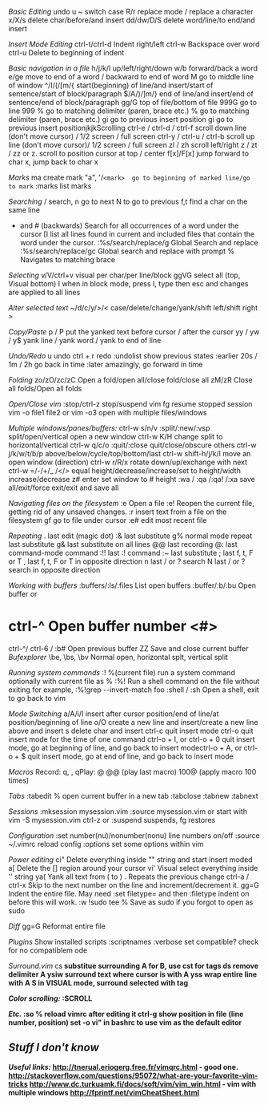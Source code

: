 *Basic Editing*
undo           u
~              switch case
R/r            replace mode / replace a character
x/X/s          delete char/before/and insert
dd/dw/D/S      delete word/line/to end/and insert

*Insert Mode Editing*
ctrl-t/ctrl-d  Indent right/left
ctrl-w         Backspace over word
ctrl-u         Delete to beginning of indent

*Basic navigation in a file*
h/j/k/l          up/left/right/down
w/b              forward/back a word
e/ge             move to end of a word / backward to end of word
M                go to middle line of window
^/I/(/[m/{       start(beginning) of line/and insert/start of sentence/start of block/paragraph
$/A/)/]m/}       end of line/and insert/end of sentence/end of block/paragraph
gg/G             top of file/bottom of file
999G             go to line 999
%                go to matching delimiter (paren, brace etc.)
%                go to matching delimiter (paren, brace etc.)
gi               go to previous insert position
gi               go to previous insert positionjkjkScrolling
ctrl-e / ctrl-d / ctrl-f    scroll down line (don't move cursor) / 1/2 screen / full screen
ctrl-y / ctrl-u / ctrl-b    scroll up line (don't move cursor)/ 1/2 screen / full screen
zl / zh                     scroll left/right
z<CR> / zt  / zz or z.      scroll to position cursor at top / center
f[x]/F[x]                   jump forward to char x, jump back to char x

*Marks*
ma               create mark "a", '/` <mark>  go to beginning of marked line/go to mark `
:marks           list marks

*Searching*
/                       search, n go to next N to go to previous
f,t                     find a char on the same line
* and # (backwards)     Search for all occurrences of a word under the cursor
[I                      list all lines found in current and included files that contain the word under the cursor.
:%s/search/replace/g    Global Search and replace
:%s/search/replace/gc   Global search and replace with prompt
%                       Navigates to matching brace

*Selecting*
v/V/ctrl+v          visual per char/per line/block
ggVG                select all (top, Visual bottom)
I                   when in block mode, press I, type then esc and changes are applied to all lines

*Alter selected text*
~/d/c/y/>/<         case/delete/change/yank/shift left/shift right      >

*Copy/Paste*
p / P             put the yanked text before cursor / after the cursor
yy / yw / y$      yank line / yank word / yank to end of line


*Undo/Redo*
u                                       undo
ctrl + r                                redo
:undolist                               show previous states
:earlier 20s / 1m / 2h                  go back in time
:later                                  amazingly, go forward in time

*Folding*
zo/zO/zc/zC                         Open a fold/open all/close fold/close all
zM/zR                               Close all folds/Open all folds

*Open/Close vim*
:stop/ctrl-z                         stop/suspend vim
fg                                   resume stopped session
vim -o file1 file2 or vim -o3        open with multiple files/windows

*Multiple windows/panes/buffers:*
ctrl-w s/n/v     :split/:new/:vsp      split/open/vertical open a new window
ctrl-w K/H                             change split to horizontal/vertical
ctrl-w q/c/o   :quit/:close            quit/close/obscure others
ctrl-w j/k/w/t/b/p                     above/below/cycle/top/bottom/last
ctrl-w shift-h/j/k/l                   move an open window  (direction)
ctrl-w r/R/x                           rotate down/up/exchange with next
ctrl-w =/-/+/\_ /</>                    equal height/decrease/increase/set to height/width increase/decrease
z# enter                               set window to # height
:wa / :qa /:qa! /:xa                   save all/exit/force exit/exit and save all

*Navigating files on the filesystem*
:e <filename>          Open a file
:e!                    Reopen the current file, getting rid of any unsaved changes.
:r <filename>          insert text from a file on the filesystem
gf                     go to file under cursor
:e#                    edit most recent file

*Repeating*
.      last edit (magic dot)
:&     last substitute
g%     normal mode repeat last substitute
g&     last substitute on all lines
@@     last recording
@:     last command-mode command
:!!    last :! command
:~     last substitute
;      last f, t, F or T
,      last f, t, F or T in opposite direction
n      last / or ? search
N      last / or ? search in opposite direction

*Working with buffers*
:buffers/:ls/:files          List open buffers
:buffer/:b/:bu <name>        Open buffer <name> or <number>
# ctrl-^                     Open buffer number <#>
ctrl-^/ ctrl-6 / :b#         Open previous buffer
ZZ                           Save and close current buffer
*Bufexplorer*
\be, \bs, \bv                Normal open, horizontal splt, vertical split

*Running system commands*
:! <command> %(current file)     run a system command optionally with current file as %
:%!<command>                     Run a shell command on the file without exiting for example, :%!grep --invert-match foo
:shell / :sh                     Open a shell, exit to go back to vim


*Mode Switching*
a/A/i/I       insert after cursor position/end of line/at position/beginning of line
o/O           create a new line and insert/create a new line above and insert
s             delete char and insert
ctrl-c        quit insert mode
ctrl-o        quit insert mode for the time of one command
ctrl-o + I, or ctrl-o + 0    quit insert mode, go at beginning of line, and go back to insert modectrl-o + A, or ctrl-o + $    quit insert mode, go at end of line, and go back to insert mode

*Macros*
Record: q<some key>, <edit one line and move to the next>, qPlay: @<some key>
@@ (play last macro)
100@<some key> (apply macro 100 times)

*Tabs*
:tabedit %    open current buffer in a new tab
:tabclose
:tabnew
:tabnext

*Sessions*
:mksession mysession.vim
:source mysession.vim or start with vim -S mysession.vim
ctrl-z or :suspend suspends, fg restores

*Configuration*
:set number(nu)/nonumber(nonu)                   line numbers on/off
:source ~/.vimrc                                 reload config
:options                                         set some options within vim

*Power editing*
ci"               Delete everything inside "" string and start insert moded
a[                Delete the [] region around your cursor
vi'               Visual select everything inside '' string
ya(               Yank all text from ( to )
.                 Repeats the previous change
ctrl-a / ctrl-x   Skip to the next number on the line and increment/decrement it.
gg=G              Indent the entire file. May need :set filetype=<whatever> and then :filetype indent on before this will work.
:w !sudo tee %    Save as sudo if you forgot to open as sudo

*Diff*
gg=G             Reformat entire file

*Plugins*
Show installed scripts    :scriptnames
:verbose set compatible?  check for no compatiblem ode

*Surround.vim*
cs<A><B>          substitue surrounding A for B, use cst for tags
ds<A>             remove delimiter A
ysiw<A>           surround text where cursor is with A
yss<A>            wrap entire line with A
S<tag>            in VISUAL mode, surround selected with tag

*Color scrolling:*
:SCROLL

*Etc.*
:so %              reload vimrc after editing it
ctrl-g             show position in file (line number, position)
set -o vi"         in bashrc to use vim as the default editor

*Stuff I don't know*
--


*Useful links:*
http://tnerual.eriogerg.free.fr/vimqrc.html - good one.
http://stackoverflow.com/questions/95072/what-are-your-favorite-vim-tricks
http://www.dc.turkuamk.fi/docs/soft/vim/vim_win.html - vim with multiple windows
http://fprintf.net/vimCheatSheet.html


